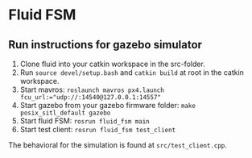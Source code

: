 # Fluid FSM

## Run instructions for gazebo simulator

1. Clone fluid into your catkin workspace in the src-folder.
2. Run `source devel/setup.bash` and `catkin build` at root in the catkin workspace.
3. Start mavros: `roslaunch mavros px4.launch fcu_url:="udp://:14540@127.0.0.1:14557"`
4. Start gazebo from your gazebo firmware folder: `make posix_sitl_default gazebo`
5. Start fluid FSM: `rosrun fluid_fsm main`
6. Start test client: `rosrun fluid_fsm test_client`


The behavioral for the simulation is found at `src/test_client.cpp`.